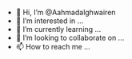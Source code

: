 - 👋 Hi, I’m @Aahmadalghwairen
- 👀 I’m interested in ...
- 🌱 I’m currently learning ...
- 💞️ I’m looking to collaborate on ...
- 📫 How to reach me ...

<!---
Aahmadalghwairen/Aahmadalghwairen is a ✨ special ✨ repository because its `README.md` (this file) appears on your GitHub profile.
You can click the Preview link to take a look at your changes.
--->
